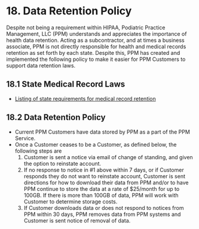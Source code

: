 # 18. Data Retention Policy

Despite not being a requirement within HIPAA, Podiatric Practice
Management, LLC (PPM) understands and appreciates the importance of
health data retention. Acting as a subcontractor, and at times a
business associate, PPM is not directly responsible for health and
medical records retention as set forth by each state. Despite this,
PPM has created and implemented the following policy to make it easier
for PPM Customers to support data retention laws. 

## 18.1 State Medical Record Laws

* [Listing of state requirements for medical record retention](http://www.healthit.gov/sites/default/files/appa7-1.pdf)

## 18.2 Data Retention Policy

* Current PPM Customers have data stored by PPM as a part of the PPM Service.
* Once a Customer ceases to be a Customer, as defined below, the following steps are
  1. Customer is sent a notice via email of change of standing, and
     given the option to reinstate account. 
  2. If no response to notice in #1 above within 7 days, or if
     Customer responds they do not want to reinstate account, Customer
     is sent directions for how to download their data from PPM and/or
     to have PPM continue to store the data at a rate of $25/month for
     up to 100GB. If there is more than 100GB of data, PPM will work
     with Customer to determine storage costs. 
  3. If Customer downloads data or does not respond to notices from
     PPM within 30 days, PPM removes data from PPM systems and
     Customer is sent notice of removal of data. 
